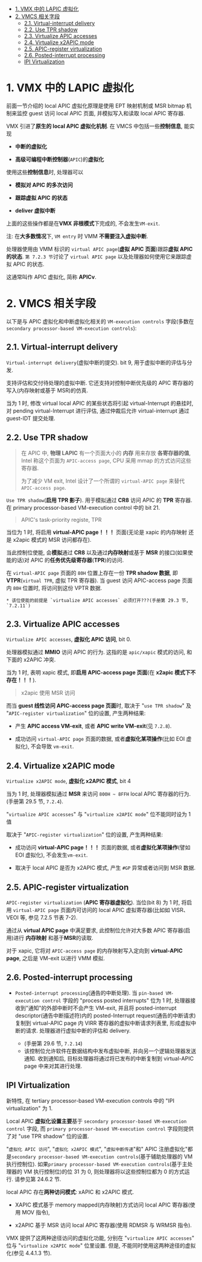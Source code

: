 
<!-- @import "[TOC]" {cmd="toc" depthFrom=1 depthTo=6 orderedList=false} -->

<!-- code_chunk_output -->

- [1. VMX 中的 LAPIC 虚拟化](#1-vmx-中的-lapic-虚拟化)
- [2. VMCS 相关字段](#2-vmcs-相关字段)
  - [2.1. Virtual-interrupt delivery](#21-virtual-interrupt-delivery)
  - [2.2. Use TPR shadow](#22-use-tpr-shadow)
  - [2.3. Virtualize APIC accesses](#23-virtualize-apic-accesses)
  - [2.4. Virtualize x2APIC mode](#24-virtualize-x2apic-mode)
  - [2.5. APIC-register virtualization](#25-apic-register-virtualization)
  - [2.6. Posted-interrupt processing](#26-posted-interrupt-processing)
  - [IPI Virtualization](#ipi-virtualization)

<!-- /code_chunk_output -->

# 1. VMX 中的 LAPIC 虚拟化

前面一节介绍的 local APIC 虚拟化原理是使用 EPT 映射机制或 MSR bitmap 机制来监控 guest 访问 local APIC 页面, 并模拟写入和读取 local APIC 寄存器.

VMX 引进了**原生的 local APIC 虚拟化机制**. 在 VMCS 中包括一些**控制信息**, 能实现

* **中断的虚拟化**

* **高级可编程中断控制器**(`APIC`)的**虚拟化**

使用这些**控制信息**时, 处理器可以

* **模拟对 APIC 的多次访问**

* **跟踪虚拟 APIC 的状态**

* **deliver 虚拟中断**

上面的这些操作都是在**VMX 非根模式**下完成的, 不会发生`VM-exit`.

注: 在**大多数情况**下, `VM entry` 时 VMM **不需要注入虚拟中断**.

处理器使用由 VMM 标识的 `virtual APIC page`(**虚拟 APIC 页面**)跟踪**虚拟 APIC 的状态**. `第 7.2.3 节`讨论了 `virtual APIC page` 以及处理器如何使用它来跟踪虚拟 APIC 的状态.

这通常叫作 APIC 虚拟化, 简称 **APICv**.

# 2. VMCS 相关字段

以下是与 APIC 虚拟化和中断虚拟化相关的 `VM-execution controls` 字段(多数在 `secondary processor-based VM-execution controls`):

## 2.1. Virtual-interrupt delivery

`Virtual-interrupt delivery`(虚拟中断的提交). bit 9, 用于虚拟中断的评估与分发.

支持评估和交付待处理的虚拟中断. 它还支持对控制中断优先级的 APIC 寄存器的写入(内存映射或基于 MSR)的仿真.

当为 1 时, 修改 virtual local APIC 的某些状态将引起 virtual-Interrupt 的悬挂时, 对 pending virtual-Interrupt 进行评估, 通过仲裁后允许 virtual-interrupt 通过 guest-IDT 提交处理.

## 2.2. Use TPR shadow

> 在 APIC 中, **物理 LAPIC** 有一个页面大小的 **内存** 用来存放 **各寄存器的值**, Intel 称这个页面为 `APIC-access page`, CPU 采用 mmap 的方式访问这些寄存器.
>
> 为了减少 VM exit, Intel 设计了一个所谓的 `virtual-APIC page` 来替代 `APIC-access page`.

`Use TPR shadow`(**启用 TPR 影子**). 用于模拟通过 **CR8** 访问 APIC 的 **TPR** 寄存器. 在 primary processor-based VM-execution control 中的 bit 21.

> APIC's task-priority registe, TPR

当位为 1 时, 将启用 **virtual-APIC page！！！** 页面(无论是 xapic 的内存映射 还是 x2apic 模式的 MSR 访问都存在).

当此控制位使能, 会**模拟**通过 **CR8** 以及通过**内存映射**或基于 **MSR** 的接口(如果使能的话)对 APIC 的**任务优先级寄存器**(**TPR**)的访问.

在 `virtual-APIC page` 页面的 `80H` 位置上存在一份 **TPR shadow 数据**, 即 **VTPR**(`virtual TPR`, 虚拟 TPR 寄存器). 当 guest 访问 APIC-access page 页面内 `80H` 位置时, 将访问到这份 VPTR 数据.

```
* 该位使能的前提是 `virtualize APIC accesses` 必须打开???(手册第 29.3 节, `7.2.11`)
```

## 2.3. Virtualize APIC accesses

`Virtualize APIC accesses`, **虚拟化 APIC 访问**, bit 0.

处理器模拟通过 **MMIO** 访问 APIC 的行为. 这指的是 `apic/xapic` 模式的访问, 和下面的 x2APIC 冲突.

当为 1 时, 表明 xapic 模式, 即**启用 APIC-access page 页面**(在 **x2apic 模式下不存在！！！**).

> x2apic 使用 MSR 访问

而当 **guest 线性访问 APIC-access page 页面**时, 取决于 "`use TPR shadow`" 及 "`APIC-register virtualization`" 位的设置, 产生两种结果:

- 产生 **APIC access VM-exit**, 或者 **APIC write VM-exit**(见 `7.2.8`).

- 成功访问 `virtual-APIC page` 页面的数据, 或者**虚拟化某项操作**(比如 EOI 虚拟化), 不会导致 `vm-exit`.

## 2.4. Virtualize x2APIC mode

`Virtualize x2APIC mode`, **虚拟化 x2APIC 模式**, bit 4

当为 1 时, 处理器模拟通过 **MSR** 来访问 `800H ~ 8FFH` local APIC 寄存器的行为. (手册第 29.5 节, `7.2.4`).

"`virtualize APIC accesses`" 与 "`virtualize x2APIC mode`" 位不能同时设为 1 值

取决于 "`APIC-register virtualization`" 位的设置, 产生两种结果:

* 成功访问 **virtual-APIC page！！！** 页面的数据, 或者**虚拟化某项操作**(譬如 EOI 虚拟化), 不会发生`vm-exit`.

* 取决于 local APIC 是否为 x2APIC 模式, 产生 `#GP` 异常或者访问到 MSR 数据.

## 2.5. APIC-register virtualization

`APIC-register virtualization` (**APIC 寄存器虚拟化**). 当位(bit 8) 为 1 时, 将启用 `virtual-APIC page` 页面内可访问的 local APIC 虚拟寄存器(比如如 VISR、VEOI 等, 参见 7.2.5 节表 7-2).

通过从 **virtual APIC page** 中满足要求, 此控制位允许对大多数 APIC 寄存器(启用)进行 **内存映射** 和基于**MSR**的读取.

对于 xapic, 它将对 `APIC-access page` 的内存映射写入定向到 **virtual-APIC page**, 之后是 VM-exit 以进行 VMM 模拟.

## 2.6. Posted-interrupt processing

* `Posted-interrupt processing`(通告的中断处理). 当 `pin-based VM-execution control` 字段的 "process posted interrupts" 位为 1 时, 处理器接收到"通知"的外部中断时不会产生 VM-exit, 并且将 posted-interrupt descriptor(通告中断描述符)内的 posted-Interrupt request(通告的中断请求)复制到 virtual-APIC page 内 VIRR 寄存器的虚拟中断请求列表里, 形成虚拟中断的请求. 处理器进行虚拟中断的评估和 delivery.

    * (手册第 29.6 节, `7.2.14`)
    * 该控制位允许软件在数据结构中发布虚拟中断, 并向另一个逻辑处理器发送通知. 收到通知后, 目标处理器将通过将已发布的中断复制到 virtual-APIC page 中来对其进行处理.

## IPI Virtualization

新特性, 在 tertiary processor-based VM-execution controls 中的 "IPI virtualization" 为 1.




Local APIC **虚拟化设置主要**基于 `secondary processor-based VM-execution control` 字段, 而 `primary processor-based VM-execution control` 字段则提供了对 "use TPR shadow" 位的设置.

"`虚拟化 APIC 访问`", "`虚拟化 x2APIC 模式`", "`虚拟中断传递`"和" APIC 注册虚拟化"都是`secondary processor-based VM-execution controls`(基于辅助处理器的 VM 执行控制位). 如果`primary processor-based VM-execution controls`(基于主处理器的 VM 执行控制位)的位 31 为 0, 则处理器将以这些控制位都为 0 的方式运行. 请参见第 24.6.2 节.

local APIC 存在**两种访问模式**: xAPIC 和 x2APIC 模式.

* XAPIC 模式基于 memory mapped(内存映射)方式访问 local APIC 寄存器(使用 MOV 指令),

* x2APIC 基于 MSR 访问 local APIC 寄存器(使用 RDMSR 与 WRMSR 指令).

VMX 提供了这两种途径访问的虚拟化功能, 分别在 "`virtualize APIC accesses`" 位与 "`virtualize x2APIC mode`" 位里设置. 但是, 不能同时使用这两种途径的虚拟化(参见 4.4.1.3 节).
